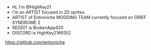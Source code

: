 - Hi, I’m @HighKey21
- I'm an ARTIST focused in 2D sprites.
- ARTIST of Entroniche MODDING TEAM currently focused on GRIEF SYNDROME 2
- REDDIT is BrokenApp420
- DISCORD is HighKey21#9352


https://github.com/entroniche
